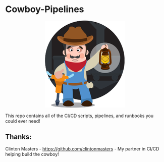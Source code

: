 # Cowboy-Pipelines

<p align="center"><img src="cowboy-pipeline.png" width="50%"></p>


This repo contains all of the CI/CD scripts, pipelines, and runbooks you could ever need!

## Thanks:

Clinton Masters - https://github.com/clintonmasters - My partner in CI/CD helping build the cowboy!
